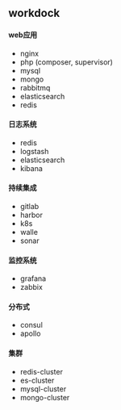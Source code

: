 ## workdock

#### web应用
- nginx
- php (composer, supervisor)
- mysql
- mongo
- rabbitmq
- elasticsearch
- redis

#### 日志系统
- redis
- logstash
- elasticsearch
- kibana

#### 持续集成
- gitlab
- harbor
- k8s
- walle
- sonar

#### 监控系统
- grafana
- zabbix

#### 分布式
- consul
- apollo

#### 集群
- redis-cluster
- es-cluster
- mysql-cluster
- mongo-cluster

